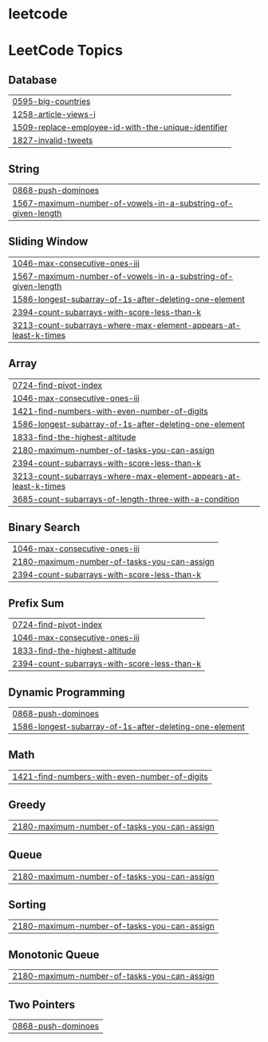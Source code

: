 # leetcode
<!---LeetCode Topics Start-->
# LeetCode Topics
## Database
|  |
| ------- |
| [0595-big-countries](https://github.com/PSAnsa/leetcode/tree/master/0595-big-countries) |
| [1258-article-views-i](https://github.com/PSAnsa/leetcode/tree/master/1258-article-views-i) |
| [1509-replace-employee-id-with-the-unique-identifier](https://github.com/PSAnsa/leetcode/tree/master/1509-replace-employee-id-with-the-unique-identifier) |
| [1827-invalid-tweets](https://github.com/PSAnsa/leetcode/tree/master/1827-invalid-tweets) |
## String
|  |
| ------- |
| [0868-push-dominoes](https://github.com/PSAnsa/leetcode/tree/master/0868-push-dominoes) |
| [1567-maximum-number-of-vowels-in-a-substring-of-given-length](https://github.com/PSAnsa/leetcode/tree/master/1567-maximum-number-of-vowels-in-a-substring-of-given-length) |
## Sliding Window
|  |
| ------- |
| [1046-max-consecutive-ones-iii](https://github.com/PSAnsa/leetcode/tree/master/1046-max-consecutive-ones-iii) |
| [1567-maximum-number-of-vowels-in-a-substring-of-given-length](https://github.com/PSAnsa/leetcode/tree/master/1567-maximum-number-of-vowels-in-a-substring-of-given-length) |
| [1586-longest-subarray-of-1s-after-deleting-one-element](https://github.com/PSAnsa/leetcode/tree/master/1586-longest-subarray-of-1s-after-deleting-one-element) |
| [2394-count-subarrays-with-score-less-than-k](https://github.com/PSAnsa/leetcode/tree/master/2394-count-subarrays-with-score-less-than-k) |
| [3213-count-subarrays-where-max-element-appears-at-least-k-times](https://github.com/PSAnsa/leetcode/tree/master/3213-count-subarrays-where-max-element-appears-at-least-k-times) |
## Array
|  |
| ------- |
| [0724-find-pivot-index](https://github.com/PSAnsa/leetcode/tree/master/0724-find-pivot-index) |
| [1046-max-consecutive-ones-iii](https://github.com/PSAnsa/leetcode/tree/master/1046-max-consecutive-ones-iii) |
| [1421-find-numbers-with-even-number-of-digits](https://github.com/PSAnsa/leetcode/tree/master/1421-find-numbers-with-even-number-of-digits) |
| [1586-longest-subarray-of-1s-after-deleting-one-element](https://github.com/PSAnsa/leetcode/tree/master/1586-longest-subarray-of-1s-after-deleting-one-element) |
| [1833-find-the-highest-altitude](https://github.com/PSAnsa/leetcode/tree/master/1833-find-the-highest-altitude) |
| [2180-maximum-number-of-tasks-you-can-assign](https://github.com/PSAnsa/leetcode/tree/master/2180-maximum-number-of-tasks-you-can-assign) |
| [2394-count-subarrays-with-score-less-than-k](https://github.com/PSAnsa/leetcode/tree/master/2394-count-subarrays-with-score-less-than-k) |
| [3213-count-subarrays-where-max-element-appears-at-least-k-times](https://github.com/PSAnsa/leetcode/tree/master/3213-count-subarrays-where-max-element-appears-at-least-k-times) |
| [3685-count-subarrays-of-length-three-with-a-condition](https://github.com/PSAnsa/leetcode/tree/master/3685-count-subarrays-of-length-three-with-a-condition) |
## Binary Search
|  |
| ------- |
| [1046-max-consecutive-ones-iii](https://github.com/PSAnsa/leetcode/tree/master/1046-max-consecutive-ones-iii) |
| [2180-maximum-number-of-tasks-you-can-assign](https://github.com/PSAnsa/leetcode/tree/master/2180-maximum-number-of-tasks-you-can-assign) |
| [2394-count-subarrays-with-score-less-than-k](https://github.com/PSAnsa/leetcode/tree/master/2394-count-subarrays-with-score-less-than-k) |
## Prefix Sum
|  |
| ------- |
| [0724-find-pivot-index](https://github.com/PSAnsa/leetcode/tree/master/0724-find-pivot-index) |
| [1046-max-consecutive-ones-iii](https://github.com/PSAnsa/leetcode/tree/master/1046-max-consecutive-ones-iii) |
| [1833-find-the-highest-altitude](https://github.com/PSAnsa/leetcode/tree/master/1833-find-the-highest-altitude) |
| [2394-count-subarrays-with-score-less-than-k](https://github.com/PSAnsa/leetcode/tree/master/2394-count-subarrays-with-score-less-than-k) |
## Dynamic Programming
|  |
| ------- |
| [0868-push-dominoes](https://github.com/PSAnsa/leetcode/tree/master/0868-push-dominoes) |
| [1586-longest-subarray-of-1s-after-deleting-one-element](https://github.com/PSAnsa/leetcode/tree/master/1586-longest-subarray-of-1s-after-deleting-one-element) |
## Math
|  |
| ------- |
| [1421-find-numbers-with-even-number-of-digits](https://github.com/PSAnsa/leetcode/tree/master/1421-find-numbers-with-even-number-of-digits) |
## Greedy
|  |
| ------- |
| [2180-maximum-number-of-tasks-you-can-assign](https://github.com/PSAnsa/leetcode/tree/master/2180-maximum-number-of-tasks-you-can-assign) |
## Queue
|  |
| ------- |
| [2180-maximum-number-of-tasks-you-can-assign](https://github.com/PSAnsa/leetcode/tree/master/2180-maximum-number-of-tasks-you-can-assign) |
## Sorting
|  |
| ------- |
| [2180-maximum-number-of-tasks-you-can-assign](https://github.com/PSAnsa/leetcode/tree/master/2180-maximum-number-of-tasks-you-can-assign) |
## Monotonic Queue
|  |
| ------- |
| [2180-maximum-number-of-tasks-you-can-assign](https://github.com/PSAnsa/leetcode/tree/master/2180-maximum-number-of-tasks-you-can-assign) |
## Two Pointers
|  |
| ------- |
| [0868-push-dominoes](https://github.com/PSAnsa/leetcode/tree/master/0868-push-dominoes) |
<!---LeetCode Topics End-->